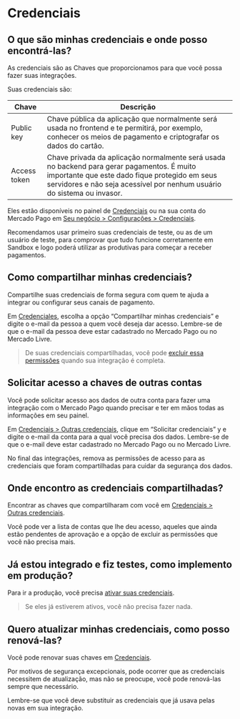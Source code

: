 # Credenciais

## O que são minhas credenciais e onde posso encontrá-las?

As credenciais são as Chaves que proporcionamos para que você possa fazer suas integrações.

Suas credenciais são:

| Chave | Descrição|
| --- | --- |
| Public key | Chave pública da aplicação que normalmente será usada no frontend e te permitirá, por exemplo, conhecer os meios de pagamento e criptografar os dados do cartão.|
| Access token | Chave privada da aplicação normalmente será usada no backend para gerar pagamentos. É muito importante que este dado fique protegido em seus servidores e não seja acessível por nenhum usuário do sistema ou invasor. |

Eles estão disponíveis no painel de [Credenciais]([FAKER][CREDENTIALS][URL]) ou na sua conta do Mercado Pago em [Seu negócio > Configurações > Credenciais](https://www.mercadopago[FAKER][URL][DOMAIN]/settings/account/credentials).

Recomendamos usar primeiro suas credenciais de teste, ou as de um usuário de teste,  para comprovar que tudo funcione corretamente em Sandbox e logo poderá utilizar as produtivas para começar a receber pagamentos.

## Como compartilhar minhas credenciais?

Compartilhe suas credenciais de forma segura com quem te ajuda a integrar ou configurar seus canais de pagamento.

Em [Credenciales](https://www.mercadopago[FAKER][URL][DOMAIN]/settings/account/credentials), escolha a opção “Compartilhar minhas credenciais” e digite o e-mail da pessoa a quem você deseja dar acesso. Lembre-se de que o e-mail da pessoa deve estar cadastrado no Mercado Pago ou no Mercado Livre.

> De suas credenciais compartilhadas, você pode [excluir essa permissões](https://www.mercadopago[FAKER][URL][DOMAIN]/settings/account/credentials) quando sua integração é completa.

## Solicitar acesso a chaves de outras contas

Você pode solicitar acesso aos dados de outra conta para fazer uma integração com o Mercado Pago quando precisar e ter em mãos todas as informações em seu painel.

Em [Credenciais > Outras credenciais](https://mercadopago[FAKER][URL][DOMAIN]/developers/panel/credentials/share), clique em “Solicitar credenciais” y e digite o e-mail da conta para a qual você precisa dos dados. Lembre-se de que o e-mail deve estar cadastrado no Mercado Pago ou no Mercado Livre.

No final das integrações, remova as permissões de acesso para as credenciais que foram compartilhadas para cuidar da segurança dos dados.

## Onde encontro as credenciais compartilhadas?

Encontrar as chaves que compartilharam com você em [Credenciais > Outras credenciais](https://mercadopago[FAKER][URL][DOMAIN]/developers/panel/credentials/share).

Você pode ver a lista de contas que lhe deu acesso, aqueles que ainda estão pendentes de aprovação e a opção de excluir as permissões que você não precisa mais.

## Já estou integrado e fiz testes, como implemento em produção?

Para ir a produção, você precisa [ativar suas credenciais]([FAKER][CREDENTIALS][URL]).

> Se eles já estiverem ativos, você não precisa fazer nada.

## Quero atualizar minhas credenciais, como posso renová-las?

Você pode renovar suas chaves em [Credenciais]([FAKER][CREDENTIALS][URL]).

Por motivos de segurança excepcionais, pode ocorrer que as credenciais necessitem de atualização, mas não se preocupe, você pode renová-las sempre que necessário.

Lembre-se que você deve substituir as credenciais que já usava pelas novas em sua integração.